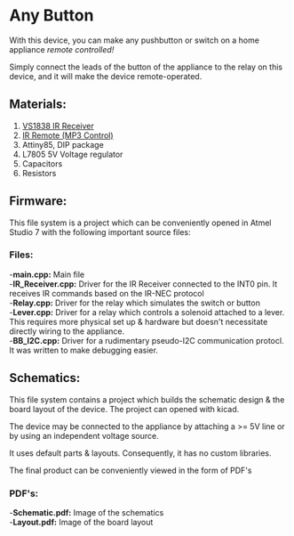 # Any Button
With this device, you can make any pushbutton or switch on a home appliance *remote controlled!* 

Simply connect the leads of the button of the appliance to the relay on this device, and it will make the device remote-operated.

## Materials:

1. [VS1838 IR Receiver](https://datasheetspdf.com/pdf-file/700398/ETC/VS1838B/1) <br>
2. [IR Remote (MP3 Control)](https://www.amazon.com/KOOBOOK-Infrared-Wireless-Control-Receiver/dp/B07S67SFSF/ref=pd_sbs_1/140-3142093-1069413?pd_rd_w=dmh5y&pf_rd_p=0a3ad226-8a77-4898-9a99-63ffeb1aef90&pf_rd_r=679X1BYENFA4Q5D7KPQT&pd_rd_r=20a569e2-5dc0-4ce2-99c9-b3cc044566fd&pd_rd_wg=Kmetr&pd_rd_i=B07S67SFSF&psc=1) <br>
3. Attiny85, DIP package <br>
4. L7805 5V Voltage regulator <br>
5. Capacitors <br> 
6. Resistors 

## Firmware: 

This file system is a project which can be conveniently opened in Atmel Studio 7 with the following important source files:

### Files:

-**main.cpp:** Main file<br>
-**IR_Receiver.cpp:** Driver for the IR Receiver connected to the INT0 pin. It receives IR commands based on the IR-NEC protocol<br>
-**Relay.cpp:** Driver for the relay which simulates the switch or button<br>
-**Lever.cpp:** Driver for a relay which controls a solenoid attached to a lever. This requires more physical set up & hardware but doesn't necessitate directly wiring to the appliance.<br>
-**BB\_I2C.cpp:** Driver for a rudimentary pseudo-I2C communication protocl. It was written to make debugging easier.<br>

## Schematics:

This file system contains a project which builds the schematic design & the board layout of the device. 
The project can opened with kicad.

The device may be connected to the appliance by attaching a >= 5V line or by using an independent voltage source.

It uses default parts & layouts. Consequently, it has no custom libraries.

The final product can be conveniently viewed in the form of PDF's

### PDF's:

-**Schematic.pdf:** Image of the schematics <br>
-**Layout.pdf:** Image of the board layout <br>

